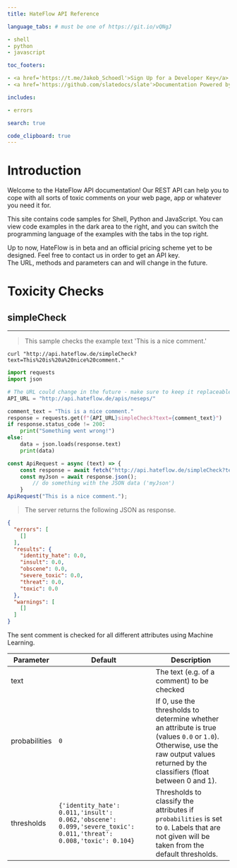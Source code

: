 ```yaml
---
title: HateFlow API Reference

language_tabs: # must be one of https://git.io/vQNgJ

- shell
- python
- javascript

toc_footers:

- <a href='https://t.me/Jakob_Schoedl'>Sign Up for a Developer Key</a>
- <a href='https://github.com/slatedocs/slate'>Documentation Powered by Slate</a>

includes:

- errors

search: true

code_clipboard: true
---
```


# Introduction

Welcome to the HateFlow API documentation! Our REST API can help you to cope with all sorts of toxic comments on your
web page, app or whatever you need it for.

This site contains code samples for Shell, Python and JavaScript. You can view code examples in the dark area to the
right, and you can switch the programming language of the examples with the tabs in the top right.

<aside class="notice">Up to now, HateFlow is in beta and an official pricing scheme yet to be designed. Feel free
to contact us in order to get an API key. </aside>
<aside class="warning">The URL, methods and parameters can and will change in
the future. </aside>

# Toxicity Checks

## simpleCheck

****
> This sample checks the example text 'This is a nice comment.'

```shell
curl "http://api.hateflow.de/simpleCheck?text=This%20is%20a%20nice%20comment."
```

```python
import requests
import json

# The URL could change in the future - make sure to keep it replaceable.
API_URL = "http://api.hateflow.de/apis/neseps/"

comment_text = "This is a nice comment."
response = requests.get(f"{API_URL}simpleCheck?text={comment_text}")
if response.status_code != 200:
    print("Something went wrong!")
else:
    data = json.loads(response.text)
    print(data)
```

```javascript
const ApiRequest = async (text) => {
    const response = await fetch("http://api.hateflow.de/simpleCheck?text=" + text);
    const myJson = await response.json();
        // do something with the JSON data ('myJson')
    }
ApiRequest("This is a nice comment.");
```

> The server returns the following JSON as response.

```json
{
  "errors": [
    []
  ],
  "results": {
    "identity_hate": 0.0,
    "insult": 0.0,
    "obscene": 0.0,
    "severe_toxic": 0.0,
    "threat": 0.0,
    "toxic": 0.0
  },
  "warnings": [
    []
  ]
}
```

The sent comment is checked for all different attributes using Machine Learning.

Parameter | Default | Description
--------- | ------- | -----------
text      |         | The text (e.g. of a comment) to be checked
probabilities | ```0```   | If 0, use the thresholds to determine whether an attribute is true (values ```0.0``` or ```1.0```). Otherwise, use the raw output values returned by the classifiers (float between 0 and 1).
thresholds | ```{'identity_hate': 0.011,'insult': 0.062,'obscene': 0.099,'severe_toxic': 0.011,'threat': 0.008,'toxic': 0.104}``` | Thresholds to classify the attributes if ```probabilities``` is set to ```0```. Labels that are not given will be taken from the default thresholds.
